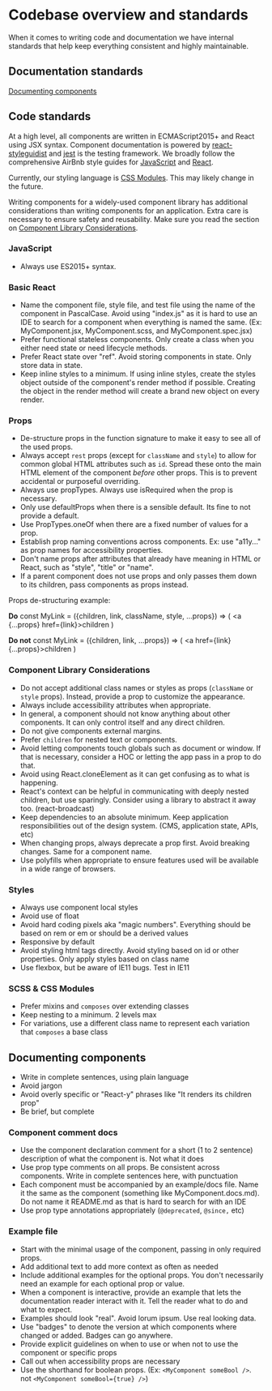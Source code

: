 # Codebase overview and standards

When it comes to writing code and documentation we have internal standards that help keep everything consistent and highly maintainable.

## Documentation standards

[Documenting components](#documenting-components)

## Code standards

At a high level, all components are written in ECMAScript2015+ and React using JSX syntax. Component documentation is powered by [react-styleguidist](react-styleguidist.js.org) and [jest](https://facebook.github.io/jest/) is the testing framework. We broadly follow the comprehensive AirBnb style guides for [JavaScript](https://github.com/airbnb/javascript) and [React](https://github.com/airbnb/javascript/tree/master/react).

Currently, our styling language is [CSS Modules](https://github.com/css-modules/css-modules). This may likely change in the future.

Writing components for a widely-used component library has additional considerations than writing components for an application. Extra care is necessary to ensure safety and reusability. Make sure you read the section on [Component Library Considerations](#component-library-considerations).

### JavaScript

* Always use ES2015+ syntax.

### Basic React

* Name the component file, style file, and test file using the name of the component in PascalCase. Avoid using "index.js" as it is hard to use an IDE to search for a component when everything is named the same. (Ex: MyComponent.jsx, MyComponent.scss, and MyComponent.spec.jsx)
* Prefer functional stateless components. Only create a class when you either need state or need lifecycle methods.
* Prefer React state over "ref". Avoid storing components in state. Only store data in state.
* Keep inline styles to a minimum. If using inline styles, create the styles object outside of the component's render method if possible. Creating the object in the render method will create a brand new object on every render.

### Props

* De-structure props in the function signature to make it easy to see all of the used props.
* Always accept `rest` props (except for `className` and `style`) to allow for common global HTML attributes such as `id`. Spread these onto the main HTML element of the component _before_ other props. This is to prevent accidental or purposeful overriding.
* Always use propTypes. Always use isRequired when the prop is necessary.
* Only use defaultProps when there is a sensible default. Its fine to not provide a default.
* Use PropTypes.oneOf when there are a fixed number of values for a prop.
* Establish prop naming conventions across components. Ex: use "a11y..." as prop names for accessibility properties.
* Don't name props after attributes that already have meaning in HTML or React, such as "style", "title" or "name".
* If a parent component does not use props and only passes them down to its children, pass components as props instead.

Props de-structuring example:

**Do**
const MyLink = ({children, link, className, style, ...props}) => (
<a {...props} href={link}>children</a>
)

**Do not**
const MyLink = ({children, link, ...props}) => (
<a href={link} {...props}>children</a>
)

### Component Library Considerations

* Do not accept additional class names or styles as props (`className` or `style` props). Instead, provide a prop to customize the appearance.
* Always include accessibility attributes when appropriate.
* In general, a component should not know anything about other components. It can only control itself and any direct children.
* Do not give components external margins.
* Prefer `children` for nested text or components.
* Avoid letting components touch globals such as document or window. If that is necessary, consider a HOC or letting the app pass in a prop to do that.
* Avoid using React.cloneElement as it can get confusing as to what is happening.
* React's context can be helpful in communicating with deeply nested children, but use sparingly. Consider using a library to abstract it away too. (react-broadcast)
* Keep dependencies to an absolute minimum. Keep application responsibilities out of the design system. (CMS, application state, APIs, etc)
* When changing props, always deprecate a prop first. Avoid breaking changes. Same for a component name.
* Use polyfills when appropriate to ensure features used will be available in a wide range of browsers.

### Styles

* Always use component local styles
* Avoid use of float
* Avoid hard coding pixels aka "magic numbers". Everything should be based on rem or em or should be a derived values
* Responsive by default
* Avoid styling html tags directly. Avoid styling based on id or other properties. Only apply styles based on class name
* Use flexbox, but be aware of IE11 bugs. Test in IE11

### SCSS & CSS Modules

* Prefer mixins and `composes` over extending classes
* Keep nesting to a minimum. 2 levels max
* For variations, use a different class name to represent each variation that `composes` a base class

## Documenting components

* Write in complete sentences, using plain language
* Avoid jargon
* Avoid overly specific or "React-y" phrases like "It renders its children prop"
* Be brief, but complete

### Component comment docs

* Use the component declaration comment for a short (1 to 2 sentence) description of what the component is. Not what it does
* Use prop type comments on all props. Be consistent across components. Write in complete sentences here, with punctuation
* Each component must be accompanied by an example/docs file. Name it the same as the component (something like MyComponent.docs.md). Do not name it README.md as that is hard to search for with an IDE
* Use prop type annotations appropriately (`@deprecated`, `@since,` etc)

### Example file

* Start with the minimal usage of the component, passing in only required props.
* Add additional text to add more context as often as needed
* Include additional examples for the optional props. You don't necessarily need an example for each optional prop or value.
* When a component is interactive, provide an example that lets the documentation reader interact with it. Tell the reader what to do and what to expect.
* Examples should look "real". Avoid lorum ipsum. Use real looking data.
* Use "badges" to denote the version at which components where changed or added. Badges can go anywhere.
* Provide explicit guidelines on when to use or when not to use the component or specific props
* Call out when accessibility props are necessary
* Use the shorthand for boolean props. (Ex: `<MyComponent someBool />`. not `<MyComponent someBool={true} />`)
